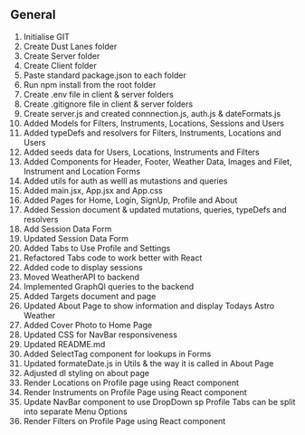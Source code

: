 ## General
1. Initialise GIT
2. Create Dust Lanes folder
3. Create Server folder
4. Create Client folder
5. Paste standard package.json to each folder
6. Run npm install from the root folder
7. Create .env file in client & server folders
8. Create .gitignore file in client & server folders
9. Create server.js and created connnection.js, auth.js & dateFormats.js
10. Added Models for Filters, Instruments, Locations, Sessions and Users
11. Added typeDefs and resolvers for Filters, Instruments, Locations and Users
12. Added seeds data for Users, Locations, Instruments and Filters
13. Added Components for Header, Footer, Weather Data, Images and Filet, Instrument and Location Forms
14. Added utils for auth as welll as mutastions and queries
15. Added main.jsx, App.jsx and App.css
16. Added Pages for Home, Login, SignUp, Profile and About
17. Added Session document & updated mutations, queries, typeDefs and resolvers
18. Add Session Data Form
19. Updated Session Data Form
20. Added Tabs to Use Profile and Settings
21. Refactored Tabs code to work better with React
22. Added code to display sessions
23. Moved WeatherAPI to backend
24. Implemented GraphQl queries to the backend
25. Added Targets document and page
26. Updated About Page to show information and display Todays Astro Weather
27. Added Cover Photo to Home Page
28. Updated CSS for NavBar responsiveness
29. Updated README.md
30. Added SelectTag component for lookups in Forms
31. Updated formateDate.js in Utils & the way it is called in About Page
32. Adjusted dl styling on about page
33. Render Locations on Profile page using React component
34. Render Instruments on Profile Page using React component
35. Update NavBar component to use DropDown sp Profile Tabs can be split into separate Menu Options
36. Render Filters on Profile Page using React component